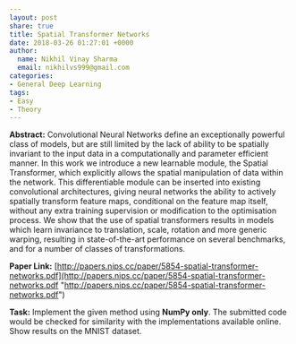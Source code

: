 ```yaml
---
layout: post
share: true
title: Spatial Transformer Networks
date: 2018-03-26 01:27:01 +0000
author:
  name: Nikhil Vinay Sharma
  email: nikhilvs999@gmail.com
categories:
- General Deep Learning
tags:
- Easy
- Theory
---
```

**Abstract:** Convolutional Neural Networks define an exceptionally powerful class of models, but are still limited by the lack of ability to be spatially invariant to the input data in a computationally and parameter efficient manner. In this work we introduce a new learnable module, the Spatial Transformer, which explicitly allows the spatial manipulation of data within the network. This differentiable module can be inserted into existing convolutional architectures, giving neural networks the ability to actively spatially transform feature maps, conditional on the feature map itself, without any extra training supervision or modification to the optimisation process. We show that the use of spatial transformers results in models which learn invariance to translation, scale, rotation and more generic warping, resulting in state-of-the-art performance on several benchmarks, and for a number of classes of transformations.

**Paper Link:** [http://papers.nips.cc/paper/5854-spatial-transformer-networks.pdf](http://papers.nips.cc/paper/5854-spatial-transformer-networks.pdf "http://papers.nips.cc/paper/5854-spatial-transformer-networks.pdf")

**Task:** Implement the given method using **NumPy only**. The submitted code would be checked for similarity with the implementations available online. Show results on the MNIST dataset.

  
  